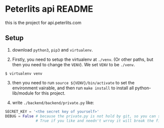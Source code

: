 Peterlits api README
===============================================================================

this is the project for api.peterlits.com

Setup
-------------------------------------------------------------------------------

1. download `python3`, `pip3` and `virtualenv`.

2. Firstly, you need to setup the virtualenv at `./venv`. (Or other paths, but
then you need to change the `VENV`). We set `VENV` to be `./venv`.
```shell
$ virtualenv venv
```

3. then you need to run `source ${VENV}/bin/activate` to set the environment
vairable, and then run `make install` to install all python-lib/module for this
project.

4. write `./backend/backend/private.py` like:
```python
SECRET_KEY = '<the secret key of yourself>'
DEBUG = False # because the private.py is not hold by git, so you can set it as
              # True if you like and needn't wrroy it will break the file online.
```
